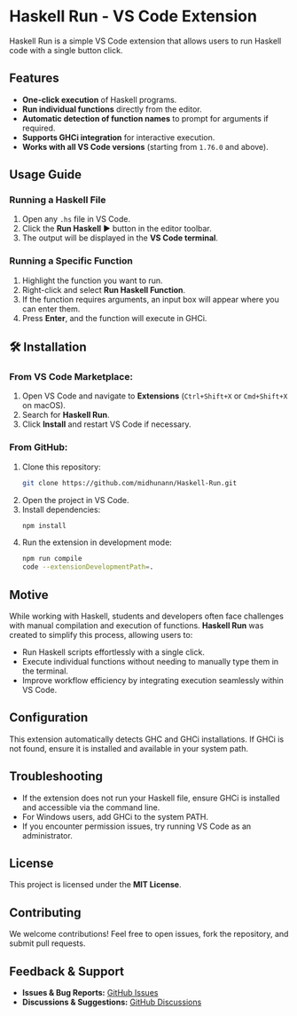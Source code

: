 # Haskell Run - VS Code Extension
Haskell Run is a simple VS Code extension that allows users to run Haskell code with a single button click.

## Features
- **One-click execution** of Haskell programs.
- **Run individual functions** directly from the editor.
- **Automatic detection of function names** to prompt for arguments if required.
- **Supports GHCi integration** for interactive execution.
- **Works with all VS Code versions** (starting from `1.76.0` and above).

## Usage Guide
### **Running a Haskell File**
1. Open any `.hs` file in VS Code.
2. Click the **Run Haskell** ▶️ button in the editor toolbar.
3. The output will be displayed in the **VS Code terminal**.

### **Running a Specific Function**
1. Highlight the function you want to run.
2. Right-click and select **Run Haskell Function**.
3. If the function requires arguments, an input box will appear where you can enter them.
4. Press **Enter**, and the function will execute in GHCi.


## 🛠️ Installation
### From VS Code Marketplace:
1. Open VS Code and navigate to **Extensions** (`Ctrl+Shift+X` or `Cmd+Shift+X` on macOS).
2. Search for **Haskell Run**.
3. Click **Install** and restart VS Code if necessary.

### From GitHub:
1. Clone this repository:
   ```sh
   git clone https://github.com/midhunann/Haskell-Run.git
   ```
2. Open the project in VS Code.
3. Install dependencies:
   ```sh
   npm install
   ```
4. Run the extension in development mode:
   ```sh
   npm run compile
   code --extensionDevelopmentPath=.
   ```

## Motive
While working with Haskell, students and developers often face challenges with manual compilation and execution of functions. **Haskell Run** was created to simplify this process, allowing users to:
- Run Haskell scripts effortlessly with a single click.
- Execute individual functions without needing to manually type them in the terminal.
- Improve workflow efficiency by integrating execution seamlessly within VS Code.

## Configuration
This extension automatically detects GHC and GHCi installations. If GHCi is not found, ensure it is installed and available in your system path.

## Troubleshooting
- If the extension does not run your Haskell file, ensure GHCi is installed and accessible via the command line.
- For Windows users, add GHCi to the system PATH.
- If you encounter permission issues, try running VS Code as an administrator.

## License
This project is licensed under the **MIT License**.

## Contributing
We welcome contributions! Feel free to open issues, fork the repository, and submit pull requests.

## Feedback & Support
- **Issues & Bug Reports:** [GitHub Issues](https://github.com/midhunann/Haskell-Run/issues)
- **Discussions & Suggestions:** [GitHub Discussions](https://github.com/midhunann/Haskell-Run/discussions)

